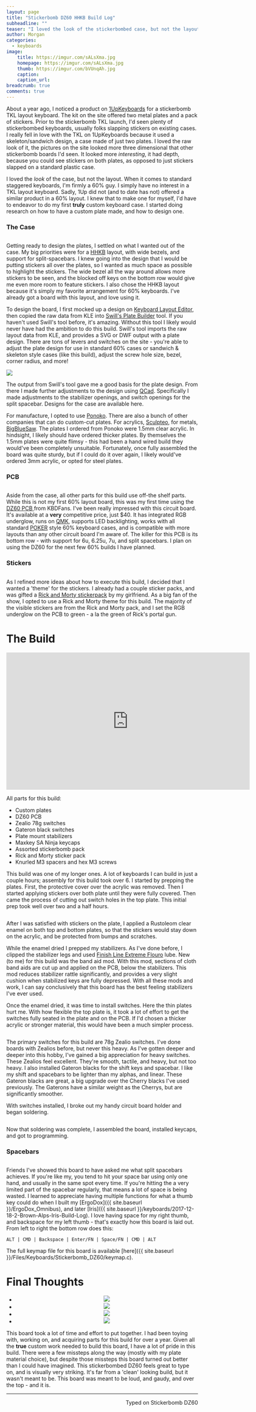 ```yaml
---
layout: page
title: "Stickerbomb DZ60 HHKB Build Log"
subheadline: ""
teaser: "I loved the look of the stickerbombed case, but not the layout. I'm firmly a 60% guy, I simply didn't have interest in a TKL layout board. I knew that to make one for myself, and to have the HHKB layout I love, I'd have to endeavor to build my first truly custom keyboard case."
author: Morgan
categories:
  - keyboards
image:
    title: https://imgur.com/sALsXma.jpg
    homepage: https://imgur.com/sALsXma.jpg
    thumb: https://imgur.com/bVUnqAh.jpg
    caption:
    caption_url:
breadcrumb: true
comments: true
---
```


About a year ago, I noticed a product on [1UpKeyboards](https://1upkeyboards.com/diy-tkl-2-plate-ss-sticker-kit.html) for a stickerbomb TKL layout keyboard. The kit on the site offered two metal plates and a pack of stickers. Prior to the stickerbomb TKL launch, I'd seen plenty of stickerbombed keyboards, usually folks slapping stickers on existing cases. I really fell in love with the TKL on 1UpKeyboards because it used a skeleton/sandwich design, a case made of just two plates. I loved the raw look of it, the pictures on the site looked more three dimensional that other stickerbomb boards I'd seen. It looked more _interesting_, it had depth, because you could see stickers on both plates, as opposed to just stickers slapped on a standard plastic case.

I loved the _look_ of the case, but not the layout. When it comes to standard staggered keyboards, I'm firmly a 60% guy. I simply have no interest in a TKL layout keyboard. Sadly, 1Up did not (and to date has not) offered a similar product in a 60% layout. I knew that to make one for myself, I'd have to endeavor to do my first **truly** custom keyboard case. I started doing research on how to have a custom plate made, and how to design one.

### The Case

<center>
<a href="https://imgur.com/aixKgw3.jpg" data-fancybox>
	<img src="https://imgur.com/aixKgw3.jpg" alt="" />
</a></center>

Getting ready to design the plates, I settled on what I wanted out of the case. My big priorities were for a [HHKB](https://en.wikipedia.org/wiki/Happy_Hacking_Keyboard) layout, with wide bezels, and support for split-spacebars. I knew going into the design that I would be putting stickers all over the plates, so I wanted as much space as possible to highlight the stickers. The wide bezel all the way around allows more stickers to be seen, and the blocked off keys on the bottom row would give me even more room to feature stickers. I also chose the HHKB layout because it's simply my favorite arrangement for 60% keyboards. I've already got a board with this layout, and love using it.

To design the board, I first mocked up a design on [Keyboard Layout Editor](http://www.keyboard-layout-editor.com/), then copied the raw data from KLE into [Swill's Plate Builder](http://builder.swillkb.com/) tool. If you haven't used Swill's tool before, it's amazing. Without this tool I likely would never have had the ambition to do this build. Swill's tool imports the raw layout data from KLE, and provides a SVG or DWF output with a plate design. There are tons of levers and switches on the site - you're able to adjust the plate design for use in standard 60% cases or sandwich & skeleton style cases (like this build), adjust the screw hole size, bezel, corner radius, and more!

![](https://imgur.com/iQGXhSJ.jpg)

The output from Swill's tool gave me a good basis for the plate design. From there I made further adjustments to the design using [QCad](https://qcad.org/en/). Specifically I made adjustments to the stabilizer openings, and switch openings for the split spacebar. Designs for the case are available here.

For manufacture, I opted to use [Ponoko](https://www.ponoko.com/). There are also a bunch of other companies that can do custom-cut plates. For acrylics, [Sculpteo](https://www.sculpteo.com/en/), for metals, [BigBlueSaw](http://www.bigbluesaw.com/). The plates I ordered from Ponoko were 1.5mm clear acrylic. In hindsight, I likely should have ordered thicker plates. By themselves the 1.5mm plates were quite flimsy - this had been a hand wired build they would've been completely unsuitable. Fortunately, once fully assembled the board was quite sturdy, but if I could do it over again, I likely would've ordered 3mm acrylic, or opted for steel plates.

### PCB

<center>
<a href="https://imgur.com/vVGwyHo.jpg" data-fancybox>
	<img src="https://imgur.com/vVGwyHo.jpg" alt="" />
</a></center>


Aside from the case, all other parts for this build use off-the shelf parts. While this is not my first 60% layout board, this was my first time using the [DZ60 PCB ](https://kbdfans.myshopify.com/products/dz60-60-pcb) from KBDFans. I've been really impressed with this circuit board. It's available at a **very** competitive price, just $40. It has integrated RGB underglow, runs on [QMK](http://qmk.fm/), supports LED backlighting, works with all standard [POKER](https://deskthority.net/wiki/Vortex_Pok3r) style 60% keyboard cases, and is compatible with more layouts than any other circuit board I'm aware of. The killer for this PCB is its bottom row - with support for 6u, 6.25u, 7u, and split spacebars. I plan on using the DZ60 for the next few 60% builds I have planned.

### Stickers

<center>
<a href="https://imgur.com/gZb241r.jpg" data-fancybox>
	<img src="https://imgur.com/gZb241r.jpg" alt="" />
</a></center>

As I refined more ideas about how to execute this build, I decided that I wanted a 'theme' for the stickers. I already had a couple sticker packs, and was gifted a [Rick and Morty stickerpack](http://amzn.to/2r0wjpg) by my girlfriend. As a big fan of the show, I opted to use a Rick and Morty theme for this build. The majority of the visible stickers are from the Rick and Morty pack, and I set the RGB underglow on the PCB to green - a la the green of Rick's portal gun.

# The Build

<div class="video-responsive">
    <iframe width="640" height="360" src="http://www.youtube.com/embed/C5t-wfHaxUs" frameborder="0" allowfullscreen></iframe>
</div>

All parts for this build:

+ Custom plates
+ DZ60 PCB
+ Zealio 78g switches
+ Gateron black switches
+ Plate mount stabilizers
+ Maxkey SA Ninja keycaps
+ Assorted stickerbomb pack
+ Rick and Morty sticker pack
+ Knurled M3 spacers and hex M3 screws

This build was one of my longer ones. A lot of keyboards I can build in just a couple hours; assembly for this build took over 6. I started by prepping the plates. First, the protective cover over the acrylic was removed. Then I started applying stickers over both plate until they were fully covered. Then came the process of cutting out switch holes in the top plate. This initial prep took well over two and a half hours.

<center>
<a href="https://imgur.com/RtNXFFW.jpg" data-fancybox>
	<img src="https://imgur.com/RtNXFFW.jpg" alt="" />
</a></center>

After I was satisfied with stickers on the plate, I applied a Rustoleom clear enamel on both top and bottom plates, so that the stickers would stay down on the acrylic, and be protected from bumps and scratches.

While the enamel dried I prepped my stabilizers. As I've done before, I clipped the stabilizer legs and used [Finish Line Extreme Flouro](http://amzn.to/2D3lIvj) lube. New (to me) for this build was the band aid mod. With this mod, sections of cloth band aids are cut up and applied on the PCB, below the stabilizers. This mod reduces stabilizer rattle significantly, and provides a very slight cushion when stabilized keys are fully depressed. With all these mods and work, I can say conclusively that this board has the best feeling stabilizers I've ever used.

Once the enamel dried, it was time to install switches. Here the thin plates hurt me. With how flexible the top plate is, it took a lot of effort to get the switches fully seated in the plate and on the PCB. If I'd chosen a thicker acrylic or stronger material, this would have been a much simpler process.

<center>
<a href="https://imgur.com/AeCJcv0.jpg" data-fancybox>
	<img src="https://imgur.com/AeCJcv0.jpg" alt="" />
</a></center>

The primary switches for this build are 78g Zealio switches. I've done boards with Zealios before, but never this heavy. As I've gotten deeper and deeper into this hobby, I've gained a big appreciation for heavy switches. These Zealios feel excellent. They're smooth, tactile, and heavy, but not too heavy. I also installed Gateron blacks for the shift keys and spacebar. I like my shift and spacebars to be lighter than my alphas, and linear. These Gateron blacks are great, a big upgrade over the Cherry blacks I've used previously. The Gaterons have a similar weight as the Cherrys, but are significantly smoother.

With switches installed, I broke out my handy circuit board holder and began soldering.

<center>
<a href="https://imgur.com/VMGf3WM.jpg" data-fancybox>
	<img src="https://imgur.com/VMGf3WM.jpg" alt="" />
</a></center>

Now that soldering was complete, I assembled the board, installed keycaps, and got to programming.

### Spacebars

<center>
<a href="https://imgur.com/pMx1Ndo.jpg" data-fancybox>
	<img src="https://imgur.com/pMx1Ndo.jpg" alt="" />
</a></center>

Friends I've showed this board to have asked me what split spacebars achieves. If you're like my, you tend to hit your space bar using only one hand, and usually in the same spot every time. If you're hitting the a very limited part of the spacebar regularly, that means a lot of space is being wasted. I learned to appreciate having multiple functions for what a thumb key could do when I built my [ErgoDox]({{ site.baseurl }}/ErgoDox_Omnibus), and later [Iris]({{ site.baseurl }}/keyboards/2017-12-18-2-Brown-Alps-Iris-Build-Log). I love having space for my right thumb, and backspace for my left thumb - that's exactly how this board is laid out. From left to right the bottom row does this:

``` ALT | CMD | Backspace | Enter/FN | Space/FN | CMD | ALT ```

The full keymap file for this board is available [here]({{ site.baseurl }}/Files/Keyboards/Stickerbomb_DZ60/keymap.c).

# Final Thoughts

<center><ul class="clearing-thumbs small-block-grid-4" data-clearing>
  <li><a href="https://imgur.com/sALsXma.jpg"><img data-caption="" src="https://imgur.com/sALsXma.jpg"></a></li>
  <li><a href="https://imgur.com/BH8sDn6.jpg"><img data-caption="" src="https://imgur.com/BH8sDn6.jpg"></a></li>
  <li><a href="https://imgur.com/Fnzl8l1.jpg"><img data-caption="" src="https://imgur.com/Fnzl8l1.jpg"></a></li>
  <li><a href="https://imgur.com/N5Mjj95.jpg"><img data-caption="" src="https://imgur.com/N5Mjj95.jpg"></a></li>      
</ul></center>

This board took a lot of time and effort to put together. I had been toying with, working on, and acquiring parts for this build for over a year. Given all the **true** custom work needed to build this board, I have a lot of pride in this build. There were a few missteps along the way (mostly with my plate material choice), but despite those missteps this board turned out better than I could have imagined. This stickerbombed DZ60 feels great to type on, and is visually very striking. It's far from a 'clean' looking build, but it wasn't meant to be. This board was meant to be loud, and gaudy, and over the top - and it is.


---
<p align="right">Typed on Stickerbomb DZ60</p>
